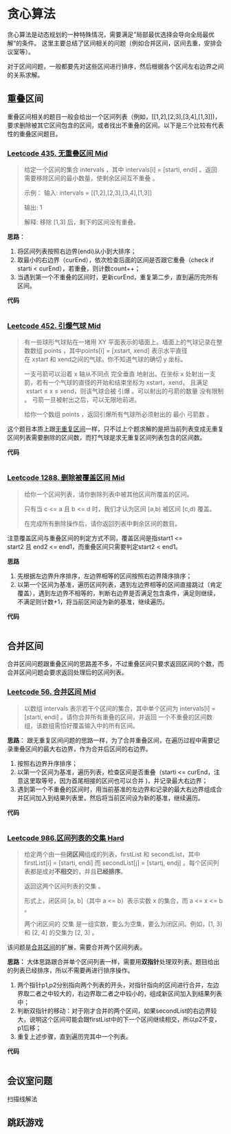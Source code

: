 # 贪心算法
贪心算法是动态规划的一种特殊情况，需要满足”局部最优选择会导向全局最优解“的条件。
这里主要总结了区间相关的问题（例如合并区间，区间去重，安排会议室等）。

对于区间问题，一般都要先对这些区间进行排序，然后根据各个区间左右边界之间的关系求解。

## 重叠区间
重叠区间相关的题目一般会给出一个区间列表（例如，[[1,2],[2,3],[3,4],[1,3]])，要求删除被其它区间包含的区间，或者找出不重叠的区间。以下是三个比较有代表性的重叠区间题目。

### [Leetcode 435. 无重叠区间 Mid](https://leetcode.cn/problems/non-overlapping-intervals/)
> 给定一个区间的集合 intervals ，其中 intervals[i] = [starti, endi] 。返回 需要移除区间的最小数量，使剩余区间互不重叠 。
> 
> 示例：
> 输入: intervals = [[1,2],[2,3],[3,4],[1,3]]
> 
> 输出: 1
> 
> 解释: 移除 [1,3] 后，剩下的区间没有重叠。
> 
**思路**：
1. 将区间列表按照右边界(endi)从小到大排序；
2. 取最小的右边界（curEnd），依次检查后面的区间是否跟它重叠（check if starti < curEnd），若重叠，则计数count++；
3. 当遇到第一个不重叠的区间时，更新curEnd，重复第二步，直到遍历完所有区间。

**代码**
```cpp

```

### [Leetcode 452. 引爆气球 Mid](https://leetcode.cn/problems/minimum-number-of-arrows-to-burst-balloons/)
>有一些球形气球贴在一堵用 XY 平面表示的墙面上。墙面上的气球记录在整数数组 points ，其中points[i] = [xstart, xend] 表示水平直径在 xstart 和 xend之间的气球。你不知道气球的确切 y 坐标。
>
>一支弓箭可以沿着 x 轴从不同点 完全垂直 地射出。在坐标 x 处射出一支箭，若有一个气球的直径的开始和结束坐标为 xstart，xend， 且满足  xstart ≤ x ≤ xend，则该气球会被 引爆 。可以射出的弓箭的数量 没有限制 。 弓箭一旦被射出之后，可以无限地前进。
>
>给你一个数组 points ，返回引爆所有气球所必须射出的 最小 弓箭数 。

这个题目本质上跟[无重复区间](https://leetcode.cn/problems/non-overlapping-intervals/)一样，只不过上个题求解的是把当前列表变成无重复区间列表需要删除的区间数，而打气球是求无重复区间列表包含的区间数。

**代码**
```cpp

```

### [Leetcode 1288. 删除被覆盖区间 Mid](https://leetcode.cn/problems/remove-covered-intervals/)
> 给你一个区间列表，请你删除列表中被其他区间所覆盖的区间。
>
>只有当 c <= a 且 b <= d 时，我们才认为区间 [a,b) 被区间 [c,d) 覆盖。
>
>在完成所有删除操作后，请你返回列表中剩余区间的数目。

注意覆盖区间与重叠区间的判定方式不同，覆盖区间是指start1 <= start2 且 end2 <= end1，而重叠区间只需要判定start2 < end1。

**思路**
1. 先根据左边界升序排序，左边界相等的区间按照右边界降序排序；
2. 以第一个区间为基准，遍历区间列表，遇到左边界相等的区间直接跳过（肯定覆盖），遇到左边界不相等的，判断右边界是否满足包含条件，满足则继续，不满足则计数+1，将当前区间设为新的基准，继续遍历。

**代码**
```cpp

```
## 合并区间
合并区间问题跟重叠区间的思路差不多，不过重叠区间只要求返回区间的个数，而合并区间问题会要求返回处理后的区间列表。
### [Leetcode 56. 合并区间 Mid](https://leetcode.cn/problems/merge-intervals/)
>以数组 intervals 表示若干个区间的集合，其中单个区间为 intervals[i] = [starti, endi] 。请你合并所有重叠的区间，并返回 一个不重叠的区间数组，该数组需恰好覆盖输入中的所有区间。

**思路**：
跟无重复区间问题的思路一样，为了合并重叠区间，在遍历过程中需要记录重叠区间的最大右边界，作为合并后区间的右边界。

1. 按照右边界升序排序；
2. 以第一个区间为基准，遍历列表，检查区间是否重叠（starti <= curEnd，注意这里取等号，因为首尾相接的区间也可以合并 )，并记录最大右边界；
3. 遇到第一个不重叠的区间时，用当前基准的左边界和记录的最大右边界组成合并区间加入到结果列表里，然后将当前区间设为新的基准，继续遍历。

**代码**
```cpp

```
### [Leetcode 986.区间列表的交集 Hard](https://leetcode.cn/problems/interval-list-intersections/)
>给定两个由一些**闭区间**组成的列表，firstList 和 secondList，其中 firstList[i] = [starti, endi] 而 secondList[j] = [startj, endj] 。每个区间列表都是成对**不相交**的，并且**已经排序**。
>
>返回这两个区间列表的交集 。
>
>形式上，闭区间 [a, b]（其中 a <= b）表示实数 x 的集合，而 a <= x <= b 。
>
>两个闭区间的 交集 是一组实数，要么为空集，要么为闭区间。例如，[1, 3] 和 [2, 4] 的交集为 [2, 3] 。

该问题是[合并区间](https://leetcode.cn/problems/merge-intervals/)的扩展，需要合并两个区间列表。

**思路：**
大体思路跟合并单个区间列表一样，需要用**双指针**处理双列表。题目给出的列表已经排序，所以不需要再进行排序操作。
1. 两个指针p1,p2分别指向两个列表的开头，对指针指向的区间进行合并，左边界取二者之中较大的，右边界取二者之中较小的，组成新区间加入到结果列表中；
2. 判断双指针的移动：对于刚才合并的两个区间，如果secondList的右边界较大，说明这个区间可能会跟firstList中的下一个区间继续相交，所以p2不变，p1后移；
3. 重复上述步骤，直到遍历完其中一个列表。

**代码**
```cpp

```
## 会议室问题
扫描线解法

## 跳跃游戏

